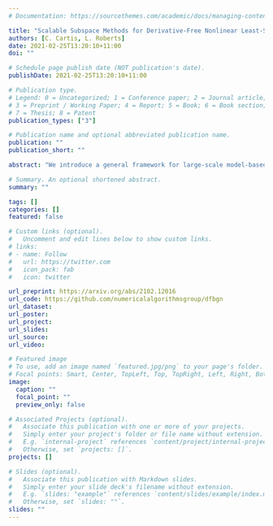 ```yaml
---
# Documentation: https://sourcethemes.com/academic/docs/managing-content/

title: "Scalable Subspace Methods for Derivative-Free Nonlinear Least-Squares Optimization"
authors: [C. Cartis, L. Roberts]
date: 2021-02-25T13:20:10+11:00
doi: ""

# Schedule page publish date (NOT publication's date).
publishDate: 2021-02-25T13:20:10+11:00

# Publication type.
# Legend: 0 = Uncategorized; 1 = Conference paper; 2 = Journal article;
# 3 = Preprint / Working Paper; 4 = Report; 5 = Book; 6 = Book section;
# 7 = Thesis; 8 = Patent
publication_types: ["3"]

# Publication name and optional abbreviated publication name.
publication: ""
publication_short: ""

abstract: "We introduce a general framework for large-scale model-based derivative-free optimization based on iterative minimization within random subspaces. We present a probabilistic worst-case complexity analysis for our method, where in particular we prove high-probability bounds on the number of iterations before a given optimality is achieved. This framework is specialized to nonlinear least-squares problems, with a model-based framework based on the Gauss-Newton method. This method achieves scalability by constructing local linear interpolation models to approximate the Jacobian, and computes new steps at each iteration in a subspace with user-determined dimension. We then describe a practical implementation of this framework, which we call DFBGN. We outline efficient techniques for selecting the interpolation points and search subspace, yielding an implementation that has a low per-iteration linear algebra cost (linear in the problem dimension) while also achieving fast objective decrease as measured by evaluations. Extensive numerical results demonstrate that DFBGN has improved scalability, yielding strong performance on large-scale nonlinear least-squares problems."

# Summary. An optional shortened abstract.
summary: ""

tags: []
categories: []
featured: false

# Custom links (optional).
#   Uncomment and edit lines below to show custom links.
# links:
# - name: Follow
#   url: https://twitter.com
#   icon_pack: fab
#   icon: twitter

url_preprint: https://arxiv.org/abs/2102.12016
url_code: https://github.com/numericalalgorithmsgroup/dfbgn
url_dataset:
url_poster:
url_project:
url_slides:
url_source:
url_video:

# Featured image
# To use, add an image named `featured.jpg/png` to your page's folder. 
# Focal points: Smart, Center, TopLeft, Top, TopRight, Left, Right, BottomLeft, Bottom, BottomRight.
image:
  caption: ""
  focal_point: ""
  preview_only: false

# Associated Projects (optional).
#   Associate this publication with one or more of your projects.
#   Simply enter your project's folder or file name without extension.
#   E.g. `internal-project` references `content/project/internal-project/index.md`.
#   Otherwise, set `projects: []`.
projects: []

# Slides (optional).
#   Associate this publication with Markdown slides.
#   Simply enter your slide deck's filename without extension.
#   E.g. `slides: "example"` references `content/slides/example/index.md`.
#   Otherwise, set `slides: ""`.
slides: ""
---
```

